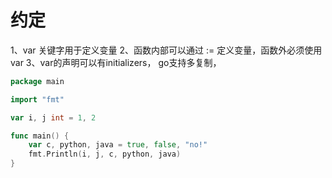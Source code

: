 # 约定
1、var 关键字用于定义变量
2、函数内部可以通过 := 定义变量，函数外必须使用var
3、var的声明可以有initializers， go支持多复制，

``` go
package main

import "fmt"

var i, j int = 1, 2

func main() {
	var c, python, java = true, false, "no!"
	fmt.Println(i, j, c, python, java)
}

```
